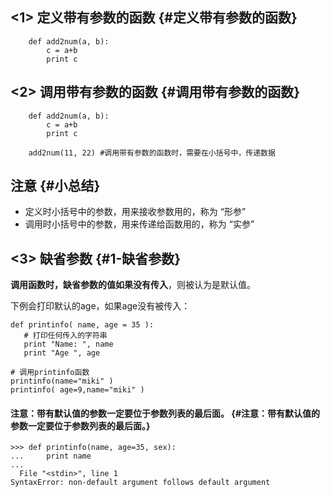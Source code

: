 ## &lt;1&gt; 定义带有参数的函数 {#定义带有参数的函数}

```
    def add2num(a, b):
        c = a+b
        print c
```

## &lt;2&gt; 调用带有参数的函数 {#调用带有参数的函数}

```
    def add2num(a, b):
        c = a+b
        print c

    add2num(11, 22) #调用带有参数的函数时，需要在小括号中，传递数据
```

## 注意 {#小总结}

* 定义时小括号中的参数，用来接收参数用的，称为 “形参”
* 调用时小括号中的参数，用来传递给函数用的，称为 “实参”

## &lt;3&gt; 缺省参数 {#1-缺省参数}

**调用函数时，缺省参数的值如果没有传入**，则被认为是默认值。

下例会打印默认的age，如果age没有被传入：

```
def printinfo( name, age = 35 ):
   # 打印任何传入的字符串
   print "Name: ", name
   print "Age ", age

# 调用printinfo函数
printinfo(name="miki" )
printinfo( age=9,name="miki" )
```

#### 注意：带有默认值的参数一定要位于参数列表的最后面。 {#注意：带有默认值的参数一定要位于参数列表的最后面。}

```
>>> def printinfo(name, age=35, sex):
...     print name
...
  File "<stdin>", line 1
SyntaxError: non-default argument follows default argument
```



